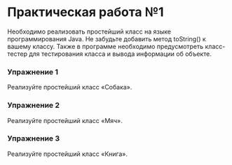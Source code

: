 <h1>Практическая работа №1</h1>
<p>Необходимо реализовать простейший класс на языке программирования Java. Не забудьте добавить метод toString() к вашему классу. Также в программе необходимо предусмотреть класс-тестер для тестирования класса и вывода информации об объекте.</p>
<h3>Упражнение 1</h3>
<p>Реализуйте простейший класс «Cобака».</p>
<h3>Упражнение 2</h3>
<p>Реализуйте простейший класс «Мяч».</p>
<h3>Упражнение 3</h3>
<p>Реализуйте простейший класс «Книга».</p>